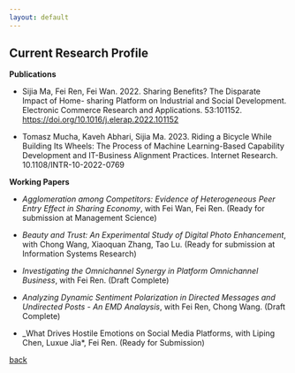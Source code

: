 ```yaml
---
layout: default
---
```


## Current Research Profile
**Publications**

* Sijia Ma, Fei Ren, Fei Wan. 2022. Sharing Benefits? The Disparate Impact of Home- sharing Platform on Industrial and Social Development. Electronic Commerce Research and Applications. 53:101152. https://doi.org/10.1016/j.elerap.2022.101152

* Tomasz Mucha, Kaveh Abhari, Sijia Ma. 2023. Riding a Bicycle While Building Its Wheels: The Process of Machine Learning-Based Capability Development and IT-Business Alignment Practices. Internet Research. 10.1108/INTR-10-2022-0769

**Working Papers**

* _Agglomeration among Competitors: Evidence of Heterogeneous Peer Entry Effect in Sharing Economy_, with Fei Wan, Fei Ren. (Ready for submission at Management Science)

* _Beauty and Trust: An Experimental Study of Digital Photo Enhancement_, with Chong Wang, Xiaoquan Zhang, Tao Lu. (Ready for submission at Information Systems Research)

* _Investigating the Omnichannel Synergy in Platform Omnichannel Business_, with Fei Ren. (Draft Complete)

* _Analyzing Dynamic Sentiment Polarization in Directed Messages and Undirected Posts - An EMD Analaysis_, with Fei Ren, Chong Wang. (Draft Complete)

* _What Drives Hostile Emotions on Social Media Platforms, with Liping Chen, Luxue Jia*, Fei Ren. (Ready for Submission)

[back](./)

